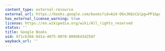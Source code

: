 ```yaml
---
content_type: external-resource
external_url: https://books.google.com/books?id=A1d-O6xJKQsC&lpg=PP1&pg=PT230#v=onepage&q&f=false
has_external_license_warning: true
license: https://en.wikipedia.org/wiki/All_rights_reserved
status: ''
title: Google Books
uid: 8f1cb366-8d1a-4075-8070-809d643d258f
wayback_url: ''
---
```

